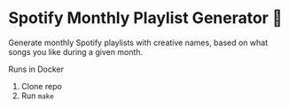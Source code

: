 # Spotify Monthly Playlist Generator 🤖

Generate monthly Spotify playlists with creative names, based on what songs you like during a given month.

Runs in Docker

1. Clone repo
1. Run `make`
